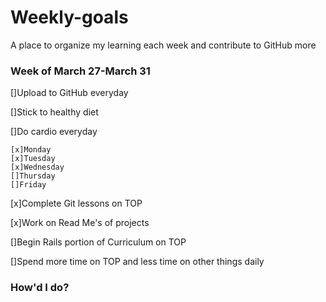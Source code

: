 # Weekly-goals
A place to organize my learning each week and contribute to GitHub more

### Week of March 27-March 31

[]Upload to GitHub everyday

[]Stick to healthy diet

[]Do cardio everyday

    [x]Monday
    [x]Tuesday
    [x]Wednesday
    []Thursday
    []Friday

[x]Complete Git lessons on TOP

[x]Work on Read Me's of projects

[]Begin Rails portion of Curriculum on TOP

[]Spend more time on TOP and less time on other things daily

### How'd I do?

